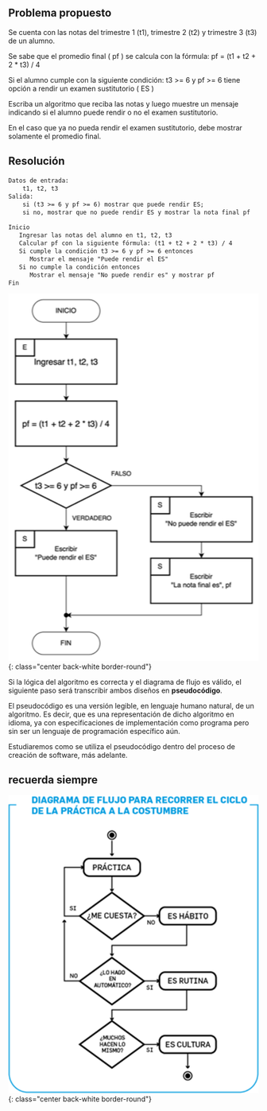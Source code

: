 ## Problema propuesto

Se cuenta con las notas del trimestre 1 (t1), trimestre 2 (t2) y trimestre 3 (t3) de un alumno.

Se sabe que el promedio final ( pf ) se calcula con la fórmula: pf = (t1 + t2 + 2 * t3) / 4

Si el alumno cumple con la siguiente condición: t3 >= 6 y pf >= 6 tiene opción a rendir un examen sustitutorio ( ES )

Escriba un algoritmo que reciba las notas y luego muestre un mensaje indicando si el alumno puede rendir o no el examen sustitutorio.

En el caso que ya no pueda rendir el examen sustitutorio, debe mostrar solamente el promedio final.

## Resolución

``` title="Análisis"
Datos de entrada: 
    t1, t2, t3
Salida: 
    si (t3 >= 6 y pf >= 6) mostrar que puede rendir ES;
    si no, mostrar que no puede rendir ES y mostrar la nota final pf
```

``` title="Algoritmo"
Inicio
   Ingresar las notas del alumno en t1, t2, t3
   Calcular pf con la siguiente fórmula: (t1 + t2 + 2 * t3) / 4
   Si cumple la condición t3 >= 6 y pf >= 6 entonces
      Mostrar el mensaje "Puede rendir el ES"
   Si no cumple la condición entonces 
      Mostrar el mensaje "No puede rendir es" y mostrar pf
Fin
```

![Alt text](imagenes/caso-practico-diagrama-de-flujo.png){: class="center back-white border-round"}

Si la lógica del algoritmo es correcta y el diagrama de flujo es válido, el siguiente paso será transcribir ambos diseños en **pseudocódigo**.

El pseudocódigo es una versión legible, en lenguaje humano natural, de un algoritmo. Es decir, que es una representación de dicho algoritmo en idioma, ya con especificaciones de implementación como programa pero sin ser un lenguaje de programación específico aún.

Estudiaremos como se utiliza el pseudocódigo dentro del proceso de creación de software, más adelante.

## recuerda siempre

![Alt text](imagenes/diagrama-de-flujo-practica-a-la-costumbre.png){: class="center back-white border-round"}


